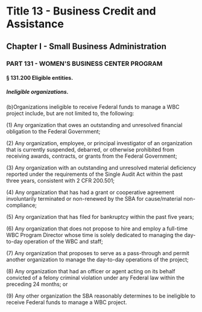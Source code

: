 
# Title 13 - Business Credit and Assistance
## Chapter I - Small Business Administration
### PART 131 - WOMEN'S BUSINESS CENTER PROGRAM
#### § 131.200 Eligible entities.
##### Ineligible organizations.

(b)Organizations ineligible to receive Federal funds to manage a WBC project include, but are not limited to, the following:

(1) Any organization that owes an outstanding and unresolved financial obligation to the Federal Government;

(2) Any organization, employee, or principal investigator of an organization that is currently suspended, debarred, or otherwise prohibited from receiving awards, contracts, or grants from the Federal Government;

(3) Any organization with an outstanding and unresolved material deficiency reported under the requirements of the Single Audit Act within the past three years, consistent with 2 CFR 200.501;

(4) Any organization that has had a grant or cooperative agreement involuntarily terminated or non-renewed by the SBA for cause/material non-compliance;

(5) Any organization that has filed for bankruptcy within the past five years;

(6) Any organization that does not propose to hire and employ a full-time WBC Program Director whose time is solely dedicated to managing the day-to-day operation of the WBC and staff;

(7) Any organization that proposes to serve as a pass-through and permit another organization to manage the day-to-day operations of the project;

(8) Any organization that had an officer or agent acting on its behalf convicted of a felony criminal violation under any Federal law within the preceding 24 months; or

(9) Any other organization the SBA reasonably determines to be ineligible to receive Federal funds to manage a WBC project.
